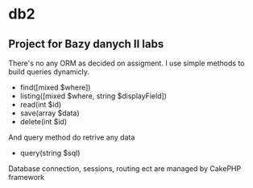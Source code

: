 db2
=========
## Project for Bazy danych II labs

There's no any ORM as decided on assigment.
I use simple methods to build queries dynamicly.
* find([mixed $where])
* listing([mixed $where, string $displayField])
* read(int $id)
* save(array $data)
* delete(int $id)

And query method do retrive any data
* query(string $sql)

Database connection, sessions, routing ect are managed by CakePHP framework
